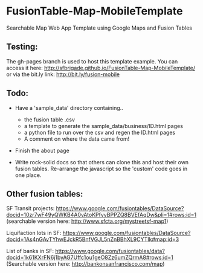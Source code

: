 FusionTable-Map-MobileTemplate
==============================

Searchable Map Web App Template using Google Maps and Fusion Tables

Testing:
--------

The gh-pages branch is used to host this template example. You can access it
here:
http://sfbrigade.github.io/FusionTable-Map-MobileTemplate/
or via the bit.ly link: http://bit.ly/fusion-mobile

Todo:
-----
* Have a 'sample_data' directory containing.. 
    * the fusion table .csv
    * a template to generate the sample_data/business/ID.html pages
    * a python file to run over the csv and regen the ID.html pages
    * A comment on where the data came from!

* Finish the about page

* Write rock-solid docs so that others can clone this and host their own
fusion tables. Re-arrange the javascript so the 'custom' code goes in one
place.


Other fusion tables:
--------------------
SF Transit projects:
https://www.google.com/fusiontables/DataSource?docid=10zr7wF49yQWKB4A0vAtoKPfvvBPPZQ8BVEfAqDw&pli=1#rows:id=1 
(searchable version here: http://www.sfcta.org/mystreetsf-map1)

Liquifaction lots in SF:
https://www.google.com/fusiontables/DataSource?docid=1As4nGAvTYhwEJckR5BnfVGJL5nZnBBhXL9CYTIk#map:id=3

List of banks in SF:
https://www.google.com/fusiontables/data?docid=1k61KXrFN6j1byAG7Uffc1ou1geO8Zz6umZQrmA8#rows:id=1
(Searchable version here: http://bankonsanfrancisco.com/map)

